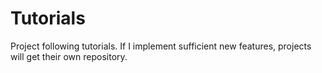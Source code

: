 # Tutorials
Project following tutorials. If I implement sufficient new features, projects will get their own repository.
